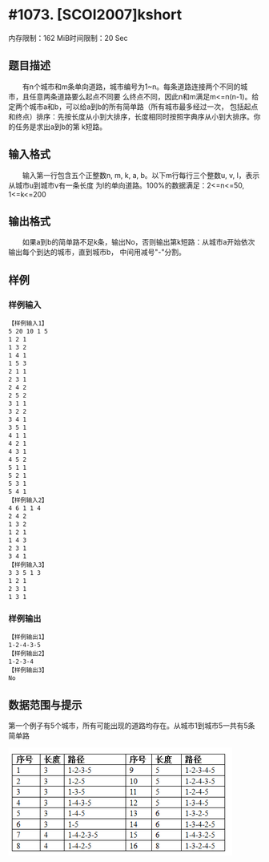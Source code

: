 # #1073. [SCOI2007]kshort

内存限制：162 MiB时间限制：20 Sec

## 题目描述

　　有n个城市和m条单向道路，城市编号为1~n。每条道路连接两个不同的城市，且任意两条道路要么起点不同要
么终点不同，因此n和m满足m<=n(n-1)。给定两个城市a和b，可以给a到b的所有简单路（所有城市最多经过一次，
包括起点和终点）排序：先按长度从小到大排序，长度相同时按照字典序从小到大排序。你的任务是求出a到b的第
k短路。

## 输入格式

　　输入第一行包含五个正整数n, m, k, a, b。以下m行每行三个整数u, v, l，表示从城市u到城市v有一条长度
为l的单向道路。100%的数据满足：2<=n<=50, 1<=k<=200

## 输出格式

　　如果a到b的简单路不足k条，输出No，否则输出第k短路：从城市a开始依次输出每个到达的城市，直到城市b，
中间用减号"-"分割。

## 样例

### 样例输入

    
    【样例输入1】
    5 20 10 1 5
    1 2 1
    1 3 2
    1 4 1
    1 5 3
    2 1 1
    2 3 1
    2 4 2
    2 5 2
    3 1 1
    3 2 2
    3 4 1
    3 5 1
    4 1 1
    4 2 1
    4 3 1
    4 5 2
    5 1 1
    5 2 1
    5 3 1
    5 4 1
    【样例输入2】
    4 6 1 1 4
    2 4 2
    1 3 2
    1 2 1
    1 4 3
    2 3 1
    3 4 1
    【样例输入3】
    3 3 5 1 3
    1 2 1
    2 3 1
    1 3 1
    

### 样例输出

    
    【样例输出1】
    1-2-4-3-5
    【样例输出2】
    1-2-3-4
    【样例输出3】
    No
    

## 数据范围与提示

第一个例子有5个城市，所有可能出现的道路均存在。从城市1到城市5一共有5条简单路

![](upload/201604/1(4).png)
